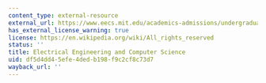 ```yaml
---
content_type: external-resource
external_url: https://www.eecs.mit.edu/academics-admissions/undergraduate-programs/course-6-2-electrical-eng-computer-science
has_external_license_warning: true
license: https://en.wikipedia.org/wiki/All_rights_reserved
status: ''
title: Electrical Engineering and Computer Science
uid: df5d4dd4-5efe-4ded-b198-f9c2cf8c73d7
wayback_url: ''
---
```


